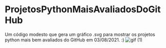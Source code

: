 # ProjetosPythonMaisAvaliadosDoGitHub
Um código modesto que gera um gráfico .svg para mostrar os projetos python mais bem avaliados do GitHub em 03/08/2021. :)
![gif (1)](https://user-images.githubusercontent.com/88283829/128086118-16a26676-92b2-45e9-a92c-94cef0ff2d2b.gif)
